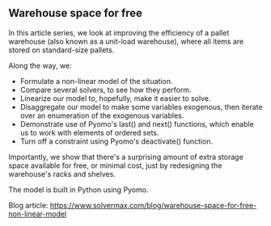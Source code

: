 ## Warehouse space for free
In this article series, we look at improving the efficiency of a pallet warehouse (also known as a unit-load warehouse), where all items are stored on standard-size pallets.

Along the way, we:

- Formulate a non-linear model of the situation.
- Compare several solvers, to see how they perform.
- Linearize our model to, hopefully, make it easier to solve.
- Disaggregate our model to make some variables exogenous, then iterate over an enumeration of the exogenous variables.
- Demonstrate use of Pyomo's last() and next() functions, which enable us to work with elements of ordered sets.
- Turn off a constraint using Pyomo's deactivate() function.

Importantly, we show that there's a surprising amount of extra storage space available for free, or minimal cost, just by redesigning the warehouse's racks and shelves.

The model is built in Python using Pyomo.

Blog article: https://www.solvermax.com/blog/warehouse-space-for-free-non-linear-model
